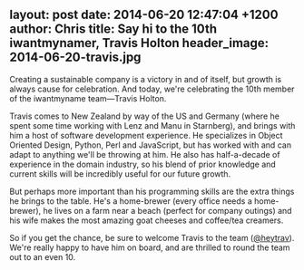layout: post
date: 2014-06-20 12:47:04 +1200
author: Chris
title: Say hi to the 10th iwantmynamer, Travis Holton
header_image: 2014-06-20-travis.jpg
----

<!-- excerpt -->

Creating a sustainable company is a victory in and of itself, but growth is always cause for celebration. And today, we're celebrating the 10th member of the iwantmyname team—Travis Holton. 

Travis comes to New Zealand by way of the US and Germany (where he spent some time working with Lenz and Manu in Starnberg), and brings with him a host of software development experience. He specializes in Object Oriented Design, Python, Perl and JavaScript, but has worked with and can adapt to anything we'll be throwing at him. He also has half-a-decade of experience in the domain industry, so his blend of prior knowledge and current skills will be incredibly useful for our future growth. 

<!-- /excerpt -->

But perhaps more important than his programming skills are the extra things he brings to the table. He's a home-brewer (every office needs a home-brewer), he lives on a farm near a beach (perfect for company outings) and his wife makes the most amazing goat cheeses and coffee/tea creamers.

So if you get the chance, be sure to welcome Travis to the team ([@heytrav](https://twitter.com/heytrav)). We're really happy to have him on board, and are thrilled to round the team out to an even 10. 